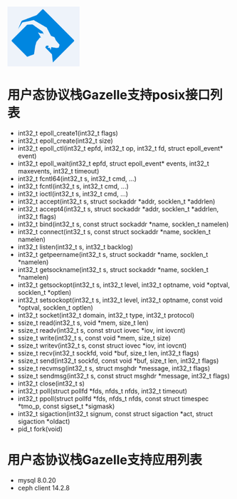<img src="logo.png" alt=Gazelle style="zoom:20%"> 

# 用户态协议栈Gazelle支持posix接口列表
- int32_t epoll_create1(int32_t flags)
- int32_t epoll_create(int32_t size)
- int32_t epoll_ctl(int32_t epfd, int32_t op, int32_t fd, struct epoll_event* event)
- int32_t epoll_wait(int32_t epfd, struct epoll_event* events, int32_t maxevents, int32_t timeout)
- int32_t fcntl64(int32_t s, int32_t cmd, ...)
- int32_t fcntl(int32_t s, int32_t cmd, ...)
- int32_t ioctl(int32_t s, int32_t cmd, ...)
- int32_t accept(int32_t s, struct sockaddr *addr, socklen_t *addrlen)
- int32_t accept4(int32_t s, struct sockaddr *addr, socklen_t *addrlen, int32_t flags)
- int32_t bind(int32_t s, const struct sockaddr *name, socklen_t namelen)
- int32_t connect(int32_t s, const struct sockaddr *name, socklen_t namelen)
- int32_t listen(int32_t s, int32_t backlog)
- int32_t getpeername(int32_t s, struct sockaddr *name, socklen_t *namelen)
- int32_t getsockname(int32_t s, struct sockaddr *name, socklen_t *namelen)
- int32_t getsockopt(int32_t s, int32_t level, int32_t optname, void *optval, socklen_t *optlen)
- int32_t setsockopt(int32_t s, int32_t level, int32_t optname, const void *optval, socklen_t optlen)
- int32_t socket(int32_t domain, int32_t type, int32_t protocol)
- ssize_t read(int32_t s, void *mem, size_t len)
- ssize_t readv(int32_t s, const struct iovec *iov, int iovcnt)
- ssize_t write(int32_t s, const void *mem, size_t size)
- ssize_t writev(int32_t s, const struct iovec *iov, int iovcnt)
- ssize_t recv(int32_t sockfd, void *buf, size_t len, int32_t flags)
- ssize_t send(int32_t sockfd, const void *buf, size_t len, int32_t flags)
- ssize_t recvmsg(int32_t s, struct msghdr *message, int32_t flags)
- ssize_t sendmsg(int32_t s, const struct msghdr *message, int32_t flags)
- int32_t close(int32_t s)
- int32_t poll(struct pollfd *fds, nfds_t nfds, int32_t timeout)
- int32_t ppoll(struct pollfd *fds, nfds_t nfds, const struct timespec *tmo_p, const sigset_t *sigmask)
- int32_t sigaction(int32_t signum, const struct sigaction *act, struct sigaction *oldact)
- pid_t fork(void)

# 用户态协议栈Gazelle支持应用列表
- mysql 8.0.20
- ceph client 14.2.8